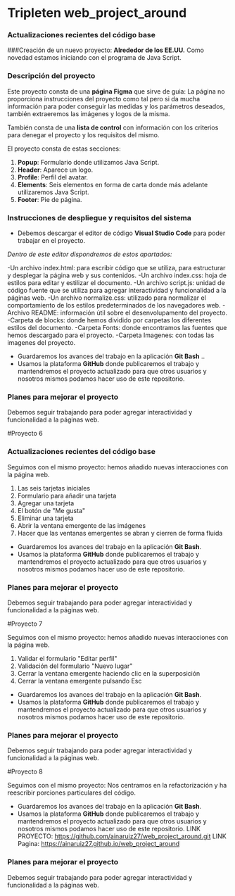 # Tripleten web_project_around
### Actualizaciones recientes del código base
###Creación de un nuevo proyecto: **Alrededor de los EE.UU.**
Como novedad estamos iniciando con el programa de Java Script.


### Descripción del proyecto
Este proyecto consta de una **página Figma** que sirve de guia:
La página no proporciona instrucciones del proyecto como tal pero si da mucha información para poder conseguir las medidas y los parámetros deseados, también extraeremos las imágenes y logos de la misma.

También consta de una **lista de control** con información con los criterios para denegar el proyecto y los requisitos del mismo.



El proyecto consta de estas secciones:

1. **Popup**: Formulario donde utilizamos Java Script.
2. **Header**: Aparece un logo.
3. **Profile**: Perfil del avatar.
4. **Elements**: Seis elementos en forma de carta donde más adelante utilizaremos Java Script.
6. **Footer**: Pie de página.

### Instrucciones de despliegue y requisitos del sistema
- Debemos descargar el editor de código **Visual Studio Code** para poder trabajar en el proyecto. 

*Dentro de este editor dispondremos de estos apartados:*

-Un archivo index.html: para escribir código que se utiliza, para estructurar y desplegar la página web y sus contenidos.
-Un archivo index.css: hoja de estilos para editar y estilizar el documento.
-Un archivo script.js: unidad de código fuente que se utiliza para agregar interactividad y funcionalidad a la páginas web.
-Un archivo normalize.css: utilizado para normalizar el comportamiento de los estilos predeterminados de los navegadores web.
-Archivo README: información útil sobre el desenvolupamento del proyecto.
-Carpeta de blocks: donde hemos dividido por carpetas los diferentes estilos del documento.
-Carpeta Fonts: donde encontramos las fuentes que hemos descargado para el proyecto.
-Carpeta Imagenes: con todas las imagenes del proyecto.


- Guardaremos los avances del trabajo en la aplicación **Git Bash** ..
- Usamos la plataforma **GitHub** donde publicaremos el trabajo y mantendremos el proyecto actualizado para que otros usuarios y nosotros mismos podamos hacer uso de este repositorio.

### Planes para mejorar el proyecto
Debemos seguir trabajando para poder agregar interactividad y funcionalidad a la páginas web.

#Proyecto 6
### Actualizaciones recientes del código base

Seguimos con el mismo proyecto: hemos añadido nuevas interacciones con la página web.

1. Las seis tarjetas iniciales
2. Formulario para añadir una tarjeta
3. Agregar una tarjeta
4. El botón de "Me gusta"
5. Eliminar una tarjeta
6. Abrir la ventana emergente de las imágenes
7. Hacer que las ventanas emergentes se abran y cierren de forma fluida

- Guardaremos los avances del trabajo en la aplicación **Git Bash**.
- Usamos la plataforma **GitHub** donde publicaremos el trabajo y mantendremos el proyecto actualizado para que otros usuarios y nosotros mismos podamos hacer uso de este repositorio.

### Planes para mejorar el proyecto
Debemos seguir trabajando para poder agregar interactividad y funcionalidad a la páginas web.

#Proyecto 7

Seguimos con el mismo proyecto: hemos añadido nuevas interacciones con la página web.

1. Validar el formulario "Editar perfil"
2. Validación del formulario "Nuevo lugar"
3. Cerrar la ventana emergente haciendo clic en la superposición
4. Cerrar la ventana emergente pulsando Esc

- Guardaremos los avances del trabajo en la aplicación **Git Bash**.
- Usamos la plataforma **GitHub** donde publicaremos el trabajo y mantendremos el proyecto actualizado para que otros usuarios y nosotros mismos podamos hacer uso de este repositorio.

### Planes para mejorar el proyecto
Debemos seguir trabajando para poder agregar interactividad y funcionalidad a la páginas web.

#Proyecto 8

Seguimos con el mismo proyecto: Nos centramos en la refactorización y ha reescribir porciones particulares del código.


- Guardaremos los avances del trabajo en la aplicación **Git Bash**.
- Usamos la plataforma **GitHub** donde publicaremos el trabajo y mantendremos el proyecto actualizado para que otros usuarios y nosotros mismos podamos hacer uso de este repositorio.
LINK PROYECTO: https://github.com/ainaruiz27/web_project_around.git
LINK Pagina: https://ainaruiz27.github.io/web_project_around
### Planes para mejorar el proyecto
Debemos seguir trabajando para poder agregar interactividad y funcionalidad a la páginas web.